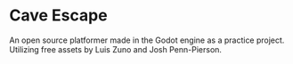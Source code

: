 # Cave Escape
An open source platformer made in the Godot engine as a practice project. Utilizing free assets by Luis Zuno 
and Josh Penn-Pierson.
